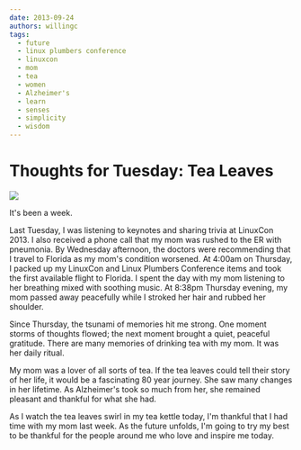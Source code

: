```yaml
---
date: 2013-09-24
authors: willingc
tags:
  - future
  - linux plumbers conference
  - linuxcon
  - mom
  - tea
  - women
  - Alzheimer's
  - learn
  - senses
  - simplicity
  - wisdom
---
```


# Thoughts for Tuesday: Tea Leaves

![](/images/2013/09/sand-crane-300x225.jpg)

It's been a week.

Last Tuesday, I was listening to keynotes and sharing trivia at LinuxCon 2013.
I also received a phone call that my mom was rushed to the ER with pneumonia.
By Wednesday afternoon, the doctors were recommending that I travel to Florida
as my mom's condition worsened. At 4:00am on Thursday, I packed up my
LinuxCon and Linux Plumbers Conference items and took the first available
flight to Florida. I spent the day with my mom listening to her breathing
mixed with soothing music. At 8:38pm Thursday evening, my mom passed away
peacefully while I stroked her hair and rubbed her shoulder.

Since Thursday, the tsunami of memories hit me strong. One moment storms of
thoughts flowed; the next moment brought a quiet, peaceful gratitude. There
are many memories of drinking tea with my mom. It was her daily ritual.

My mom was a lover of all sorts of tea. If the tea leaves could tell their
story of her life, it would be a fascinating 80 year journey. She saw many
changes in her lifetime. As Alzheimer's took so much from her, she remained
pleasant and thankful for what she had.

As I watch the tea leaves swirl in my tea kettle today, I'm thankful that I
had time with my mom last week. As the future unfolds, I'm going to try my
best to be thankful for the people around me who love and inspire me today.
